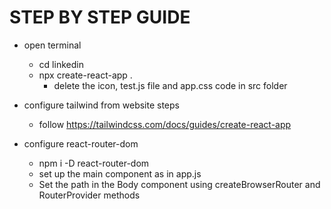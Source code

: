 

# STEP BY STEP GUIDE
- open terminal
    - cd linkedin
    - npx create-react-app .
        - delete the icon, test.js file and app.css code in src folder

- configure tailwind from website steps
    - follow https://tailwindcss.com/docs/guides/create-react-app

- configure react-router-dom
    - npm i -D react-router-dom
    - set up the main component as <Body /> in app.js
    - Set the path in the Body component using createBrowserRouter and RouterProvider methods